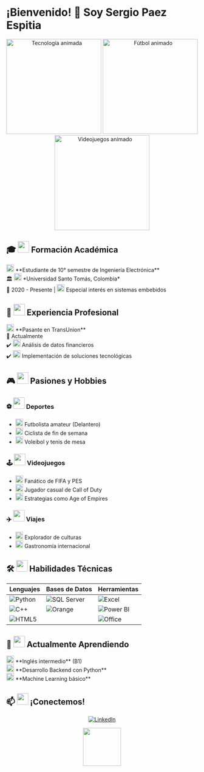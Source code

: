 # ¡Bienvenido! 👾 Soy Sergio Paez Espitia 

<div align="center">
  <img src="https://i.pinimg.com/originals/b0/c8/19/b0c81961153a56eab83cf03d862345af.gif" width="250" alt="Tecnología animada">
  <img src="https://i.gifer.com/Lei2.gif" width="250" alt="Fútbol animado">
  <img src="https://ethic.es/wp-content/uploads/2023/04/videojuegos.gif" width="250" alt="Videojuegos animado">
</div>

## 🎓 <img src="https://media.giphy.com/media/fwbzI2kV3Qrlpkh59e/giphy.gif" width="30"> Formación Académica
<p align="left">
  <img src="https://media.giphy.com/media/jQ7ZgR8JbqjQvD8Z7u/giphy.gif" width="20"> **Estudiante de 10° semestre de Ingeniería Electrónica**<br>
  🏛️ <img src="https://media.giphy.com/media/YnS7j9pwnECXLMrI4t/giphy.gif" width="20"> *Universidad Santo Tomás, Colombia*<br>
  📅 2020 - Presente | <img src="https://media.giphy.com/media/LnU9yQYjSfK3ZQK4jK/giphy.gif" width="20"> Especial interés en sistemas embebidos
</p>

## 💼 <img src="https://media.giphy.com/media/l0HU7JI1nzJC7mE6A/giphy.gif" width="30"> Experiencia Profesional
<p align="left">
  <img src="https://media.giphy.com/media/ZgTR3UQ9XAWDvqy9jv/giphy.gif" width="20"> **Pasante en TransUnion**<br>
  📅 Actualmente<br>
  ✔️ <img src="https://media.giphy.com/media/coxQHKASi60qIj0IyZ/giphy.gif" width="20"> Análisis de datos financieros<br>
  ✔️ <img src="https://media.giphy.com/media/J3G5oQ7cyxSlzQnYI1/giphy.gif" width="20"> Implementación de soluciones tecnológicas
</p>

## 🎮 <img src="https://media.giphy.com/media/12oufCB0MyZ1Go/giphy.gif" width="30"> Pasiones y Hobbies

<div align="left">

### ⚽ <img src="https://media.giphy.com/media/X9cU7JbQcfGdpBXQdG/giphy.gif" width="30"> Deportes
- <img src="https://media.giphy.com/media/3o7TKsQ8hhuH8nDnk0/giphy.gif" width="20"> Futbolista amateur (Delantero)
- <img src="https://media.giphy.com/media/l0HU20BZ6LbSEITza/giphy.gif" width="20"> Ciclista de fin de semana
- <img src="https://media.giphy.com/media/3o7TKr2cLnQ8pYfU8g/giphy.gif" width="20"> Voleibol y tenis de mesa

### 🕹️ <img src="https://media.giphy.com/media/3o6Zt6ML6BklcajjsA/giphy.gif" width="30"> Videojuegos
- <img src="https://media.giphy.com/media/3o7TKIPvY5XDkIRkSI/giphy.gif" width="20"> Fanático de FIFA y PES
- <img src="https://media.giphy.com/media/l0HU7EltbZZhZbKGI/giphy.gif" width="20"> Jugador casual de Call of Duty
- <img src="https://media.giphy.com/media/l0HU5sZxXTTxqlPDK/giphy.gif" width="20"> Estrategias como Age of Empires

### ✈️ <img src="https://media.giphy.com/media/3o7TKsQ1H2wUjDdW8E/giphy.gif" width="30"> Viajes
- <img src="https://media.giphy.com/media/3o7TKIPwT8xXjD6hZe/giphy.gif" width="20"> Explorador de culturas
- <img src="https://media.giphy.com/media/3o7TKsQ1H2wUjDdW8E/giphy.gif" width="20"> Gastronomía internacional
</div>

## 🛠️ <img src="https://media.giphy.com/media/3o7TKsQ1H2wUjDdW8E/giphy.gif" width="30"> Habilidades Técnicas

<div align="center">

| **Lenguajes** | **Bases de Datos** | **Herramientas** |
|---------------|--------------------|------------------|
| ![Python](https://img.shields.io/badge/Python-3776AB?logo=python&logoColor=white) | ![SQL Server](https://img.shields.io/badge/SQL_Server-CC2927?logo=microsoft-sql-server&logoColor=white) | ![Excel](https://img.shields.io/badge/Excel-217346?logo=microsoft-excel&logoColor=white) |
| ![C++](https://img.shields.io/badge/C++-00599C?logo=c%2B%2B&logoColor=white) | ![Orange](https://img.shields.io/badge/Orange_SQL-FFA500?logo=orange&logoColor=white) | ![Power BI](https://img.shields.io/badge/Power_BI-F2C811?logo=power-bi&logoColor=black) |
| ![HTML5](https://img.shields.io/badge/HTML5-E34F26?logo=html5&logoColor=white) |  | ![Office](https://img.shields.io/badge/Office-D83B01?logo=microsoft-office&logoColor=white) |

</div>

## 🌱 <img src="https://media.giphy.com/media/3o7TKsQ1H2wUjDdW8E/giphy.gif" width="30"> Actualmente Aprendiendo
<p align="left">
  <img src="https://media.giphy.com/media/3o7TKsQ1H2wUjDdW8E/giphy.gif" width="20"> **Inglés intermedio** (B1)<br>
  <img src="https://media.giphy.com/media/3o7TKsQ1H2wUjDdW8E/giphy.gif" width="20"> **Desarrollo Backend con Python**<br>
  <img src="https://media.giphy.com/media/3o7TKsQ1H2wUjDdW8E/giphy.gif" width="20"> **Machine Learning básico**
</p>

## 📫 <img src="https://media.giphy.com/media/3o7TKsQ1H2wUjDdW8E/giphy.gif" width="30"> ¡Conectemos!

<div align="center">
  
[![LinkedIn](https://img.shields.io/badge/LinkedIn-Sergio_Paez_Espitia-0A66C2?style=for-the-badge&logo=linkedin&logoColor=white)](https://www.linkedin.com/in/sergio-paez-espitia-b49053336/)

</div>

<p align="center">
  <img src="https://media.giphy.com/media/3o7TKsQ1H2wUjDdW8E/giphy.gif" width="100">
</p>
